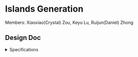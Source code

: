 # Islands Generation

Members: Xiaoxiao(Crystal) Zou, Keyu Lu, Ruijun(Daniel) Zhong

## Design Doc

<details>
  <summary> Specifications </summary>
  
  ## Introduction:

  Our project is motivated by the grandeur and ever-changing nature of landscapes, particularly those shaped by the elemental forces of nature such as islands. By procedurally generating islands, we aim to encapsulate the beauty of randomness and the complexity of natural phenomena. 

  ## Goal:

  We intend to achieve a robust procedural island generator system that is dynamic, visually appealing, and varied. Our system will not only generate islands but also simulate accompanying environmental elements like clouds, wave patterns, and ecological aspects like birds. This system could serve as a powerful tool for game development, film, and environmental simulation.

  ## Inspiration/reference: 

  We are inspired by the procedural generation techniques used in game development, such as those seen in "No Man's Sky" and "Minecraft," as well as the rich, complex simulations found in film CGI. We wish that we can create this realistic and visually stunning environment for our audiences. 

  ![](./images/image0.png)
  ![](./images/image1.png)
  ![](./images/image2.png)

  ## Features:
  - Cloud simulation
  - Floating + Animated islands
  - Lighting Effect 
  - Advanced features (might not be able to accomplish):
      - Port it to Unity 
      - Birds flying around islands
      - Waterfall and lakes on islands

  ## Timeline:

  - Milestone 1 (11/15 7 days): 
      -  Main Features (cloud+island+map-animation generation) working individually on houdini
  - Milestone 2 (11/27 12 days):
      - Merge three main features on houdini
      - Lighting effect
      - Advanced features if possible
  - Milestone 3 (12/5 8 days):
      - Polish + Merge everything

  ## Techniques:

  We will do our islands generations on Houdini 
  - Map Generation:
    - Wave Function Collapse(Labs WFC Initalize Grid in Houdini)
  - Individual Island Generation:
    - Vines (hair simulation)
    - Water/ Waterfall(fluid particle simulation)
  - Cloud:
    - VBD node 
  - Birds:
    - Flocking system 
    - birds animation (still deciding)

</details>

